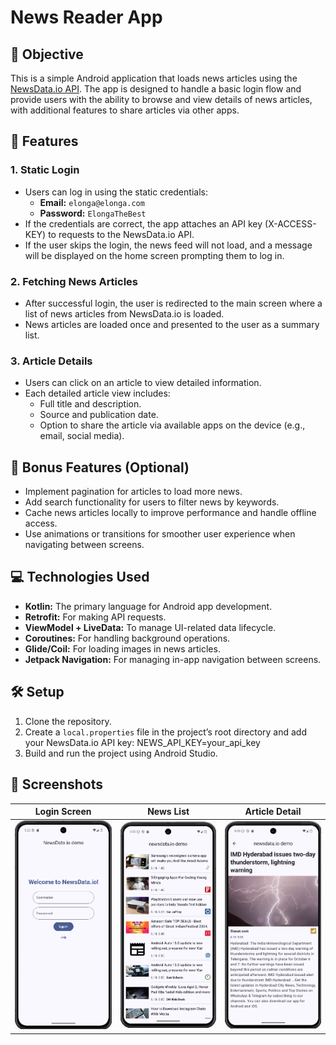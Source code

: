 # News Reader App

## 🎯 Objective

This is a simple Android application that loads news articles using the [NewsData.io API](https://newsdata.io/docs). The app is designed to handle a basic login flow and provide users with the ability to browse and view details of news articles, with additional features to share articles via other apps.

## 🚀 Features

### 1. **Static Login**
- Users can log in using the static credentials:
  - **Email:** `elonga@elonga.com`
  - **Password:** `ElongaTheBest`
- If the credentials are correct, the app attaches an API key (X-ACCESS-KEY) to requests to the NewsData.io API.
- If the user skips the login, the news feed will not load, and a message will be displayed on the home screen prompting them to log in.

### 2. **Fetching News Articles**
- After successful login, the user is redirected to the main screen where a list of news articles from NewsData.io is loaded.
- News articles are loaded once and presented to the user as a summary list.

### 3. **Article Details**
- Users can click on an article to view detailed information.
- Each detailed article view includes:
  - Full title and description.
  - Source and publication date.
  - Option to share the article via available apps on the device (e.g., email, social media).

## 🏅 Bonus Features (Optional)
- Implement pagination for articles to load more news.
- Add search functionality for users to filter news by keywords.
- Cache news articles locally to improve performance and handle offline access.
- Use animations or transitions for smoother user experience when navigating between screens.

## 💻 Technologies Used
- **Kotlin:** The primary language for Android app development.
- **Retrofit:** For making API requests.
- **ViewModel + LiveData:** To manage UI-related data lifecycle.
- **Coroutines:** For handling background operations.
- **Glide/Coil:** For loading images in news articles.
- **Jetpack Navigation:** For managing in-app navigation between screens.

## 🛠 Setup

1. Clone the repository.
2. Create a `local.properties` file in the project’s root directory and add your NewsData.io API key: NEWS_API_KEY=your_api_key
3. Build and run the project using Android Studio.

## 📱 Screenshots

| Login Screen | News List | Article Detail |  
|--------------|-----------|----------------|
| ![Login Screen](./screenshots/login.png) | ![News List](./screenshots/news.png) | ![Article Detail](./screenshots/detail.png) |
